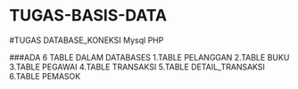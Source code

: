 # TUGAS-BASIS-DATA

#TUGAS DATABASE_KONEKSI Mysql PHP

###ADA 6 TABLE DALAM DATABASES
1.TABLE PELANGGAN
2.TABLE BUKU
3.TABLE PEGAWAI
4.TABLE TRANSAKSI
5.TABLE DETAIL_TRANSAKSI
6.TABLE PEMASOK
